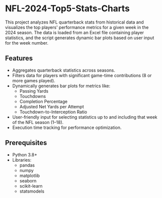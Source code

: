 # NFL-2024-Top5-Stats-Charts
This project analyzes NFL quarterback stats from historical data and visualizes the top players' performance metrics for a given week in the 2024 season. The data is loaded from an Excel file containing player statistics, and the script generates dynamic bar plots based on user input for the week number.

## Features
- Aggregates quarterback statistics across seasons.
- Filters data for players with significant game-time contributions (8 or more games played).
- Dynamically generates bar plots for metrics like:
  - Passing Yards
  - Touchdowns
  - Completion Percentage
  - Adjusted Net Yards per Attempt
  - Touchdown-to-Interception Ratio
- User-friendly input for selecting statistics up to and including that week of the NFL season (1–18).
- Execution time tracking for performance optimization.

## Prerequisites
- Python 3.8+
- Libraries:
  - pandas
  - numpy
  - matplotlib
  - seaborn
  - scikit-learn
  - statsmodels
